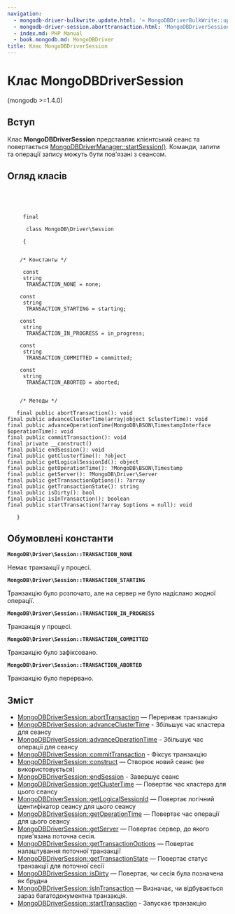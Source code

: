 ```yaml
---
navigation:
  - mongodb-driver-bulkwrite.update.html: '« MongoDBDriverBulkWrite::update'
  - mongodb-driver-session.aborttransaction.html: 'MongoDBDriverSession::abortTransaction »'
  - index.md: PHP Manual
  - book.mongodb.md: MongoDBDriver
title: Клас MongoDBDriverSession
---
```

# Клас MongoDBDriverSession

(mongodb >=1.4.0)

## Вступ

Клас **MongoDBDriverSession** представляє клієнтський сеанс та повертається [MongoDBDriverManager::startSession()](mongodb-driver-manager.startsession.html). Команди, запити та операції запису можуть бути пов'язані з сеансом.

## Огляд класів

```classsynopsis



    
     final
     
      class MongoDB\Driver\Session
     
     {


    /* Константы */
    
     const
     string
      TRANSACTION_NONE = none;

    const
     string
      TRANSACTION_STARTING = starting;

    const
     string
      TRANSACTION_IN_PROGRESS = in_progress;

    const
     string
      TRANSACTION_COMMITTED = committed;

    const
     string
      TRANSACTION_ABORTED = aborted;


    /* Методы */
    
   final public abortTransaction(): void
final public advanceClusterTime(array|object $clusterTime): void
final public advanceOperationTime(MongoDB\BSON\TimestampInterface $operationTime): void
final public commitTransaction(): void
final private __construct()
final public endSession(): void
final public getClusterTime(): ?object
final public getLogicalSessionId(): object
final public getOperationTime(): ?MongoDB\BSON\Timestamp
final public getServer(): ?MongoDB\Driver\Server
final public getTransactionOptions(): ?array
final public getTransactionState(): string
final public isDirty(): bool
final public isInTransaction(): boolean
final public startTransaction(?array $options = null): void

   }
```

## Обумовлені константи

**`MongoDB\Driver\Session::TRANSACTION_NONE`**

Немає транзакції у процесі.

**`MongoDB\Driver\Session::TRANSACTION_STARTING`**

Транзакцію було розпочато, але на сервер не було надіслано жодної операції.

**`MongoDB\Driver\Session::TRANSACTION_IN_PROGRESS`**

Транзакція у процесі.

**`MongoDB\Driver\Session::TRANSACTION_COMMITTED`**

Транзакцію було зафіксовано.

**`MongoDB\Driver\Session::TRANSACTION_ABORTED`**

Транзакцію було перервано.

## Зміст

-   [MongoDBDriverSession::abortTransaction](mongodb-driver-session.aborttransaction.html) — Перериває транзакцію
-   [MongoDBDriverSession::advanceClusterTime](mongodb-driver-session.advanceclustertime.html) - Збільшує час кластера для сеансу
-   [MongoDBDriverSession::advanceOperationTime](mongodb-driver-session.advanceoperationtime.html) - Збільшує час операції для сеансу
-   [MongoDBDriverSession::commitTransaction](mongodb-driver-session.committransaction.html) - Фіксує транзакцію
-   [MongoDBDriverSession::construct](mongodb-driver-session.construct.html) — Створює новий сеанс (не використовується)
-   [MongoDBDriverSession::endSession](mongodb-driver-session.endsession.html) - Завершує сеанс
-   [MongoDBDriverSession::getClusterTime](mongodb-driver-session.getclustertime.html) — Повертає час кластера для цього сеансу
-   [MongoDBDriverSession::getLogicalSessionId](mongodb-driver-session.getlogicalsessionid.html) — Повертає логічний ідентифікатор сеансу для цього сеансу
-   [MongoDBDriverSession::getOperationTime](mongodb-driver-session.getoperationtime.html) — Повертає час операції для цього сеансу
-   [MongoDBDriverSession::getServer](mongodb-driver-session.getserver.html) — Повертає сервер, до якого прив'язана поточна сесія.
-   [MongoDBDriverSession::getTransactionOptions](mongodb-driver-session.gettransactionoptions.html) — Повертає налаштування поточної транзакції
-   [MongoDBDriverSession::getTransactionState](mongodb-driver-session.gettransactionstate.html) — Повертає статус транзакції для поточної сесії
-   [MongoDBDriverSession::isDirty](mongodb-driver-session.isdirty.html) — Повертає, чи сесія була позначена як брудна
-   [MongoDBDriverSession::isInTransaction](mongodb-driver-session.isintransaction.html) — Визначає, чи відбувається зараз багатодокументна транзакція.
-   [MongoDBDriverSession::startTransaction](mongodb-driver-session.starttransaction.html) - Запускає транзакцію
